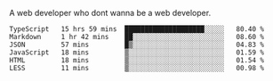 A web developer who dont wanna be a web developer.

<!--START_SECTION:waka-->

```text
TypeScript   15 hrs 59 mins  ████████████████████░░░░░   80.40 %
Markdown     1 hr 42 mins    ██░░░░░░░░░░░░░░░░░░░░░░░   08.60 %
JSON         57 mins         █▒░░░░░░░░░░░░░░░░░░░░░░░   04.83 %
JavaScript   18 mins         ▒░░░░░░░░░░░░░░░░░░░░░░░░   01.59 %
HTML         18 mins         ▒░░░░░░░░░░░░░░░░░░░░░░░░   01.54 %
LESS         11 mins         ▒░░░░░░░░░░░░░░░░░░░░░░░░   00.98 %
```

<!--END_SECTION:waka-->
